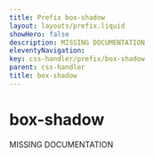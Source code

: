 ```yaml
---
title: Prefix box-shadow
layout: layouts/prefix.liquid
showHero: false
description: MISSING DOCUMENTATION
eleventyNavigation:
key: css-handler/prefix/box-shadow
parent: css-handler
title: box-shadow
---
```


# box-shadow

MISSING DOCUMENTATION
